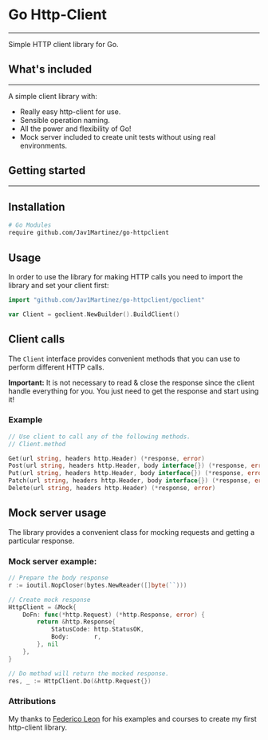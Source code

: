 # Go Http-Client
___

Simple HTTP client library for Go.


## What's included
___
A simple client library with:

- Really easy http-client for use.
- Sensible operation naming.
- All the power and flexibility of Go!
- Mock server included to create unit tests without using real environments.

## Getting started
___

## Installation

```bash
# Go Modules
require github.com/Jav1Martinez/go-httpclient
```

## Usage
In order to use the library for making HTTP calls you need to import the library and set your client first:

```go
import "github.com/Jav1Martinez/go-httpclient/goclient"

var Client = goclient.NewBuilder().BuildClient()
```

## Client calls
The ``Client`` interface provides convenient methods that you can use to perform different HTTP calls.

**Important:** It is not necessary to read & close the response since the client handle everything for you. You just need to get the response and start using it!

### Example

```go
// Use client to call any of the following methods.
// Client.method

Get(url string, headers http.Header) (*response, error)
Post(url string, headers http.Header, body interface{}) (*response, error)
Put(url string, headers http.Header, body interface{}) (*response, error)
Patch(url string, headers http.Header, body interface{}) (*response, error)
Delete(url string, headers http.Header) (*response, error)
```

## Mock server usage

The library provides a convenient class for mocking requests and getting a particular response.

### Mock server example:
```go
// Prepare the body response
r := ioutil.NopCloser(bytes.NewReader([]byte(``)))

// Create mock response
HttpClient = &Mock{
    DoFn: func(*http.Request) (*http.Response, error) {
        return &http.Response{
            StatusCode: http.StatusOK,
            Body:       r,
        }, nil
    },
}

// Do method will return the mocked response.
res, _ := HttpClient.Do(&http.Request{})
```

### Attributions

My thanks to [Federico Leon](https://github.com/federicoleon) for his examples and courses to create my first http-client library.